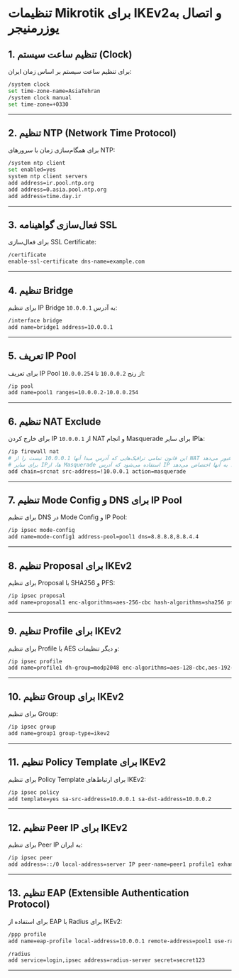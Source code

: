 
# تنظیمات Mikrotik برای IKEv2و اتصال به یوزرمنیجر 

## 1. تنظیم ساعت سیستم (Clock)
برای تنظیم ساعت سیستم بر اساس زمان ایران:

```bash
/system clock
set time-zone-name=AsiaTehran
/system clock manual
set time-zone=+0330
```

---

## 2. تنظیم NTP (Network Time Protocol)
برای همگام‌سازی زمان با سرورهای NTP:

```bash
/system ntp client
set enabled=yes
system ntp client servers
add address=ir.pool.ntp.org
add address=0.asia.pool.ntp.org
add address=time.day.ir
```

---

## 3. فعال‌سازی گواهینامه SSL
برای فعال‌سازی SSL Certificate:

```bash
/certificate
enable-ssl-certificate dns-name=example.com
```

---

## 4. تنظیم Bridge
برای تنظیم IP Bridge به آدرس `10.0.0.1`:

```bash
/interface bridge
add name=bridge1 address=10.0.0.1
```

---

## 5. تعریف IP Pool
برای تعریف IP Pool از رنج `10.0.0.2` تا `10.0.0.254`:

```bash
/ip pool
add name=pool1 ranges=10.0.0.2-10.0.0.254
```

---

## 6. تنظیم NAT Exclude
برای خارج کردن IP `10.0.0.1` از NAT و انجام Masquerade برای سایر IP‌ها:

```bash
/ip firewall nat
# این قانون تمامی ترافیک‌هایی که آدرس مبدا آنها 10.0.0.1 نیست را از NAT عبور می‌دهد.
# برای سایر IPها، از Masquerade استفاده می‌شود که آدرس IP عمومی را به آنها اختصاص می‌دهد.
add chain=srcnat src-address=!10.0.0.1 action=masquerade
```

---

## 7. تنظیم Mode Config و DNS برای IP Pool
برای تنظیم DNS در Mode Config و IP Pool:

```bash
/ip ipsec mode-config
add name=mode-config1 address-pool=pool1 dns=8.8.8.8,8.8.4.4
```

---

## 8. تنظیم Proposal برای IKEv2
برای تنظیم Proposal با SHA256 و PFS:

```bash
/ip ipsec proposal
add name=proposal1 enc-algorithms=aes-256-cbc hash-algorithms=sha256 pfs-group=none
```

---

## 9. تنظیم Profile برای IKEv2
برای تنظیم Profile با AES و دیگر تنظیمات:

```bash
/ip ipsec profile
add name=profile1 dh-group=modp2048 enc-algorithms=aes-128-cbc,aes-192-cbc,aes-256-cbc
```

---

## 10. تنظیم Group برای IKEv2
برای تنظیم Group:

```bash
/ip ipsec group
add name=group1 group-type=ikev2
```

---

## 11. تنظیم Policy Template برای IKEv2
برای تنظیم Policy Template برای ارتباط‌های IKEv2:

```bash
/ip ipsec policy
add template=yes sa-src-address=10.0.0.1 sa-dst-address=10.0.0.2
```

---

## 12. تنظیم Peer IP برای IKEv2
برای تنظیم Peer IP به ایران:

```bash
/ip ipsec peer
add address=::/0 local-address=server IP peer-name=peer1 profile1 exhange Mode=IKEv2 passive=yes
```

---

## 13. تنظیم EAP (Extensible Authentication Protocol)
برای استفاده از EAP با Radius برای IKEv2:

```bash
/ppp profile
add name=eap-profile local-address=10.0.0.1 remote-address=pool1 use-radius=yes

/radius
add service=login,ipsec address=radius-server secret=secret123
```

---